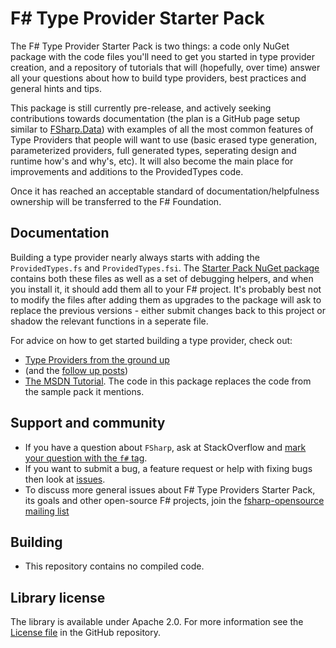# F# Type Provider Starter Pack

The F# Type Provider Starter Pack is two things: a code only NuGet package with the code
files you'll need to get you started in type provider creation, and a repository of tutorials
that will (hopefully, over time) answer all your questions about how to build type providers,
best practices and general hints and tips.

This package is still currently pre-release, and actively seeking contributions towards documentation
(the plan is a GitHub page setup similar to [FSharp.Data](http://fsharp.github.io/FSharp.Data)) with
examples of all the most common features of Type Providers that people will want to use (basic erased type
generation, parameterized providers, full generated types, seperating design and runtime how's and why's, etc). 
It will also become the main place for improvements and additions to the ProvidedTypes code.

Once it has reached an acceptable standard of documentation/helpfulness ownership will be transferred to the
F# Foundation.

## Documentation 

Building a type provider nearly always starts with adding the `ProvidedTypes.fs` and `ProvidedTypes.fsi`. The
[Starter Pack NuGet package](https://www.nuget.org/packages/FSharp.TypeProviders.StarterPack) contains both these files as well as a set of debugging helpers, and when you install
it, it should add them all to your F# project. It's probably best not to modify the files after adding them as
upgrades to the package will ask to replace the previous versions - either submit changes back to this project
or shadow the relevant functions in a seperate file.

For advice on how to get started building a type provider, check out:

 - [Type Providers from the ground up](http://blog.mavnn.co.uk/type-providers-from-the-ground-up/)
 - (and the [follow up posts](http://blog.mavnn.co.uk/blog/categories/typeprovider/))
 - [The MSDN Tutorial](http://msdn.microsoft.com/en-us/library/hh361034.aspx). The code in this package replaces the code from the sample pack it mentions.


## Support and community

 - If you have a question about `FSharp`, ask at StackOverflow and [mark your question with the `f#` tag](http://stackoverflow.com/questions/tagged/f%23). 
 - If you want to submit a bug, a feature request or help with fixing bugs then look at [issues](https://github.com/mavnn/FSharp.TypeProviders.StarterPack/issues).
 - To discuss more general issues about F# Type Providers Starter Pack, its goals and other open-source F# projects, join the [fsharp-opensource mailing list](http://groups.google.com/group/fsharp-opensource)

## Building

- This repository contains no compiled code.

## Library license

The library is available under Apache 2.0. For more information see the [License file][1] in the GitHub repository.

 [1]: https://github.com/mavnn/FSharp.TypeProviders.StarterPack/blob/master/LICENSE.md
